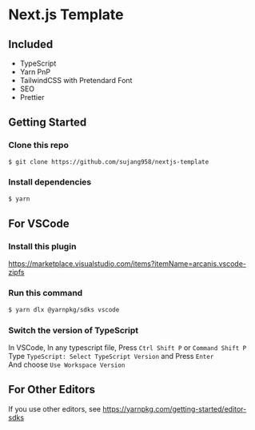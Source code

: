 # Next.js Template

## Included

- TypeScript
- Yarn PnP
- TailwindCSS with Pretendard Font
- SEO
- Prettier
    


## Getting Started
### Clone this repo

```sh
$ git clone https://github.com/sujang958/nextjs-template
```

### Install dependencies

```sh
$ yarn
```

## For VSCode
### Install this plugin

https://marketplace.visualstudio.com/items?itemName=arcanis.vscode-zipfs

### Run this command

```sh
$ yarn dlx @yarnpkg/sdks vscode
```

### Switch the version of TypeScript

In VSCode, In any typescript file, Press `Ctrl Shift P` or `Command Shift P`  
Type `TypeScript: Select TypeScript Version` and Press `Enter`  
And choose `Use Workspace Version`  


## For Other Editors

If you use other editors, see https://yarnpkg.com/getting-started/editor-sdks
